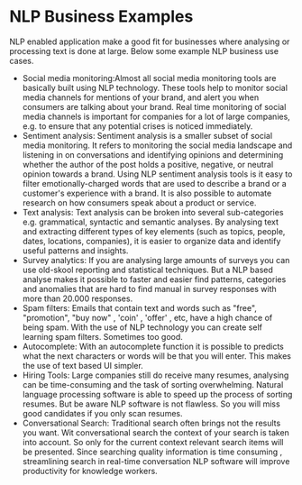 NLP Business Examples
=====================

NLP enabled application make a good fit for businesses where analysing
or processing text is done at large. Below some example NLP business use
cases.

-   Social media monitoring:Almost all social media monitoring tools are
    basically built using NLP technology. These tools help to monitor
    social media channels for mentions of your brand, and alert you when
    consumers are talking about your brand. Real time monitoring of
    social media channels is important for companies for a lot of large
    companies, e.g. to ensure that any potential crises is noticed
    immediately.
-   Sentiment analysis: Sentiment analysis is a smaller subset of social
    media monitoring. It refers to monitoring the social media landscape
    and listening in on conversations and identifying opinions and
    determining whether the author of the post holds a positive,
    negative, or neutral opinion towards a brand. Using NLP sentiment
    analysis tools is it easy to filter emotionally-charged words that
    are used to describe a brand or a customer's experience with a
    brand. It is also possible to automate research on how consumers
    speak about a product or service.
-   Text analysis: Text analysis can be broken into several
    sub-categories e.g. grammatical, syntactic and semantic analyses. By
    analysing text and extracting different types of key elements (such
    as topics, people, dates, locations, companies), it is easier to
    organize data and identify useful patterns and insights.
-   Survey analytics: If you are analysing large amounts of surveys you
    can use old-skool reporting and statistical techniques. But a NLP
    based analyse makes it possible to faster and easier find patterns,
    categories and anomalies that are hard to find manual in survey
    responses with more than 20.000 responses.
-   Spam filters: Emails that contain text and words such as "free",
    "promotion", "buy now" , \'coin\' , \'offer\' , etc, have a high
    chance of being spam. With the use of NLP technology you can create
    self learning spam filters. Sometimes too good.
-   Autocomplete: With an autocomplete function it is possible to
    predicts what the next characters or words will be that you will
    enter. This makes the use of text based UI simpler.
-   Hiring Tools: Large companies still do receive many resumes,
    analysing can be time-consuming and the task of sorting
    overwhelming. Natural language processing software is able to speed
    up the process of sorting resumes. But be aware NLP software is not
    flawless. So you will miss good candidates if you only scan resumes.
-   Conversational Search: Traditional search often brings not the
    results you want. Wit conversational search the context of your
    search is taken into account. So only for the current context
    relevant search items will be presented. Since searching quality
    information is time consuming , streamlining search in real-time
    conversation NLP software will improve productivity for knowledge
    workers.
